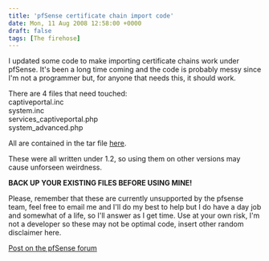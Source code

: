 ```yaml
---
title: 'pfSense certificate chain import code'
date: Mon, 11 Aug 2008 12:58:00 +0000
draft: false
tags: [The firehose]
---
```


I updated some code to make importing certificate chains work under pfSense. It's been a long time coming and the code is probably messy since I'm not a programmer but, for anyone that needs this, it should work.  
  
There are 4 files that need touched:  
captiveportal.inc  
system.inc  
services\_captiveportal.php  
system\_advanced.php  
  
All are contained in the tar file [here](http://www.buraglio.com/nick/projects/scripts/php/pfsense-certchain-working.tgz).  
  
These were all written under 1.2, so using them on other versions may cause unforseen weirdness.  
  
**BACK UP YOUR EXISTING FILES BEFORE USING MINE!**  
  
Please, remember that these are currently unsupported by the pfsense team, feel free to email me and I'll do my best to help but I do have a day job and somewhat of a life, so I'll answer as I get time. Use at your own risk, I'm not a developer so these may not be optimal code, insert other random disclaimer here.  
  
[Post on the pfSense forum](http://forum.pfsense.org/index.php/topic,10888.msg60575.html#msg60575)